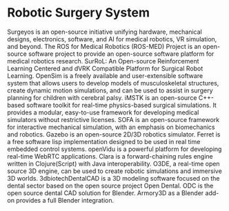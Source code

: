 # Robotic Surgery System

Surgeyos is an open-source initiative unifying hardware, mechanical designs, electronics, software, and AI for medical robotics, VR simulation, and beyond. The ROS for Medical Robotics (ROS-MED) Project is an open-source software project to provide an open-source software platform for medical robotics research. SurRoL: An Open-source Reinforcement Learning Centered and dVRK Compatible Platform for Surgical Robot Learning. OpenSim is a freely available and user-extensible software system that allows users to develop models of musculoskeletal structures, create dynamic motion simulations, and can be used to assist in surgery planning for children with cerebral palsy. iMSTK is an open-source C++-based software toolkit for real-time physics-based surgical simulations. It provides a modular, easy-to-use framework for developing medical simulators without restrictive licenses. SOFA is an open-source framework for interactive mechanical simulation, with an emphasis on biomechanics and robotics. Gazebo is an open-source 2D/3D robotics simulator. Ferret is a free software lisp implementation designed to be used in real time embedded control systems. openVidu is a powerful platform for developing real-time WebRTC applications. Clara is a forward-chaining rules engine written in Clojure(Script) with Java interoperability. O3DE, a real-time open source 3D engine, can be used to create robotic simulations and immersive 3D worlds. 3dbiotechDentalCAD is a 3D modeling software focused on the dental sector based on the open source project Open Dental. ODC is the open source dental CAD solution for Blender. Armory3D as a Blender add-on provides a full Blender integration.